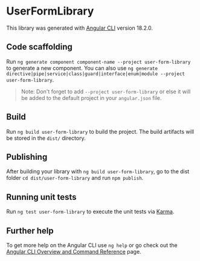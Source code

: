 # UserFormLibrary

This library was generated with [Angular CLI](https://github.com/angular/angular-cli) version 18.2.0.

## Code scaffolding

Run `ng generate component component-name --project user-form-library` to generate a new component. You can also use `ng generate directive|pipe|service|class|guard|interface|enum|module --project user-form-library`.
> Note: Don't forget to add `--project user-form-library` or else it will be added to the default project in your `angular.json` file. 

## Build

Run `ng build user-form-library` to build the project. The build artifacts will be stored in the `dist/` directory.

## Publishing

After building your library with `ng build user-form-library`, go to the dist folder `cd dist/user-form-library` and run `npm publish`.

## Running unit tests

Run `ng test user-form-library` to execute the unit tests via [Karma](https://karma-runner.github.io).

## Further help

To get more help on the Angular CLI use `ng help` or go check out the [Angular CLI Overview and Command Reference](https://angular.dev/tools/cli) page.
